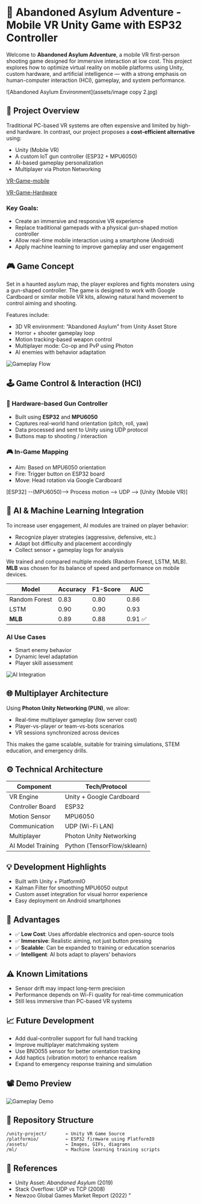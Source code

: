 # 🧠 Abandoned Asylum Adventure - Mobile VR Unity Game with ESP32 Controller

Welcome to **Abandoned Asylum Adventure**, a mobile VR first-person shooting game designed for immersive interaction at low cost. This project explores how to optimize virtual reality on mobile platforms using Unity, custom hardware, and artificial intelligence — with a strong emphasis on human-computer interaction (HCI), gameplay, and system performance.

![Abandoned Asylum Environment](assets/image copy 2.jpg)

## 🎯 Project Overview

Traditional PC-based VR systems are often expensive and limited by high-end hardware. In contrast, our project proposes a **cost-efficient alternative** using:

- Unity (Mobile VR)
- A custom IoT gun controller (ESP32 + MPU6050)
- AI-based gameplay personalization
- Multiplayer via Photon Networking

[VR-Game-mobile](https://github.com/dinhtanloc/Horor-FPS-VR-Mobile-game) 

[VR-Game-Hardware](https://github.com/dinhtanloc/Using-MPU-and-ESP32-to-make-AutoGun-for-VR-mobile-game) 

### Key Goals:
- Create an immersive and responsive VR experience
- Replace traditional gamepads with a physical gun-shaped motion controller
- Allow real-time mobile interaction using a smartphone (Android)
- Apply machine learning to improve gameplay and user engagement

## 🎮 Game Concept

Set in a haunted asylum map, the player explores and fights monsters using a gun-shaped controller. The game is designed to work with Google Cardboard or similar mobile VR kits, allowing natural hand movement to control aiming and shooting.

Features include:
- 3D VR environment: “Abandoned Asylum” from Unity Asset Store
- Horror + shooter gameplay loop
- Motion tracking-based weapon control
- Multiplayer mode: Co-op and PvP using Photon
- AI enemies with behavior adaptation

![Gameplay Flow](assets/imagecopy3.png)

## 🕹️ Game Control & Interaction (HCI)

### 🔫 Hardware-based Gun Controller
- Built using **ESP32** and **MPU6050**
- Captures real-world hand orientation (pitch, roll, yaw)
- Data processed and sent to Unity using UDP protocol
- Buttons map to shooting / interaction

### 🎮 In-Game Mapping
- Aim: Based on MPU6050 orientation
- Fire: Trigger button on ESP32 board
- Move: Head rotation via Google Cardboard

[ESP32] --(MPU6050)--> Process motion --> UDP --> [Unity (Mobile VR)]

## 🤖 AI & Machine Learning Integration

To increase user engagement, AI modules are trained on player behavior:

* Recognize player strategies (aggressive, defensive, etc.)
* Adapt bot difficulty and placement accordingly
* Collect sensor + gameplay logs for analysis

We trained and compared multiple models (Random Forest, LSTM, MLB). **MLB** was chosen for its balance of speed and performance on mobile devices.

| Model         | Accuracy | F1-Score | AUC    |
| ------------- | -------- | -------- | ------ |
| Random Forest | 0.83     | 0.80     | 0.86   |
| LSTM          | 0.90     | 0.90     | 0.93   |
| **MLB**       | 0.89     | 0.88     | 0.91 ✅ |

### AI Use Cases

* Smart enemy behavior
* Dynamic level adaptation
* Player skill assessment

![AI Integration](assets/imagecopy4.png)

## 🌐 Multiplayer Architecture

Using **Photon Unity Networking (PUN)**, we allow:

* Real-time multiplayer gameplay (low server cost)
* Player-vs-player or team-vs-bots scenarios
* VR sessions synchronized across devices

This makes the game scalable, suitable for training simulations, STEM education, and emergency drills.

## ⚙️ Technical Architecture

| Component         | Tech/Protocol               |
| ----------------- | --------------------------- |
| VR Engine         | Unity + Google Cardboard    |
| Controller Board  | ESP32                       |
| Motion Sensor     | MPU6050                     |
| Communication     | UDP (Wi-Fi LAN)             |
| Multiplayer       | Photon Unity Networking     |
| AI Model Training | Python (TensorFlow/sklearn) |

## 💡 Development Highlights

* Built with Unity + PlatformIO
* Kalman Filter for smoothing MPU6050 output
* Custom asset integration for visual horror experience
* Easy deployment on Android smartphones

## 🚀 Advantages

* ✅ **Low Cost**: Uses affordable electronics and open-source tools
* ✅ **Immersive**: Realistic aiming, not just button pressing
* ✅ **Scalable**: Can be expanded to training or education scenarios
* ✅ **Intelligent**: AI bots adapt to players’ behaviors

## ⚠️ Known Limitations

* Sensor drift may impact long-term precision
* Performance depends on Wi-Fi quality for real-time communication
* Still less immersive than PC-based VR systems

## 📈 Future Development

* Add dual-controller support for full hand tracking
* Improve multiplayer matchmaking system
* Use BNO055 sensor for better orientation tracking
* Add haptics (vibration motor) to enhance realism
* Expand to emergency response training and simulation

## 📽️ Demo Preview

![Gameplay Demo](gif/demo.gif)


## 📂 Repository Structure

```
/unity-project/       ← Unity VR Game Source
/platformio/          ← ESP32 firmware using PlatformIO
/assets/              ← Images, GIFs, diagrams
/ml/                  ← Machine learning training scripts
```

## 🧩 References

* Unity Asset: *Abandoned Asylum* (2019)
* Stack Overflow: UDP vs TCP (2008)
* Newzoo Global Games Market Report (2022)
  "





